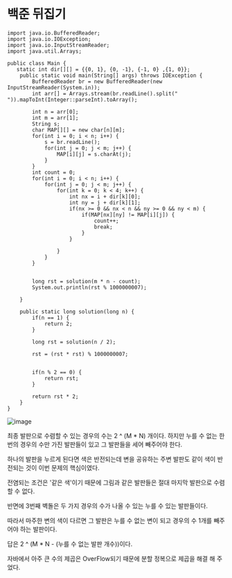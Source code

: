 # 백준 뒤집기

```
import java.io.BufferedReader;
import java.io.IOException;
import java.io.InputStreamReader;
import java.util.Arrays;

public class Main {
   static int dir[][] = {{0, 1}, {0, -1}, {-1, 0} ,{1, 0}};
    public static void main(String[] args) throws IOException {
        BufferedReader br = new BufferedReader(new InputStreamReader(System.in));
        int arr[] = Arrays.stream(br.readLine().split(" ")).mapToInt(Integer::parseInt).toArray();

        int n = arr[0];
        int m = arr[1];
        String s;
        char MAP[][] = new char[n][m];
        for(int i = 0; i < n; i++) {
            s = br.readLine();
            for(int j = 0; j < m; j++) {
                MAP[i][j] = s.charAt(j);
            }
        }
        int count = 0;
        for(int i = 0; i < n; i++) {
            for(int j = 0; j < m; j++) {
                for(int k = 0; k < 4; k++) {
                    int nx = i + dir[k][0];
                    int ny = j + dir[k][1];
                    if(nx >= 0 && nx < n && ny >= 0 && ny < m) {
                        if(MAP[nx][ny] != MAP[i][j]) {
                            count++;
                            break;
                        }
                    }

                }
            }
        }


        long rst = solution(m * n - count);
        System.out.println(rst % 1000000007);

    }

    public static long solution(long n) {
        if(n == 1) {
            return 2;
        }

        long rst = solution(n / 2);

        rst = (rst * rst) % 1000000007;


        if(n % 2 == 0) {
            return rst;
        }

        return rst * 2;
    }
}
```


![image](https://user-images.githubusercontent.com/67178562/228842293-b1f46ddc-f98e-478e-a2df-74e26ba9b5f3.png)

최종 발판으로 수렴할 수 있는 경우의 수는 2 ^ (M * N) 개이다. 하지만 누를 수 없는 한번의 경우의 수만 가진 발판들이 있고 그 발판들을 세어 빼주어야 한다. 

하나의 발판을 누르게 된다면 색은 반전되는데 변을 공유하는 주변 발판도 같이 색이 반전되는 것이 이번 문제의 핵심이였다.

전염되는 조건은 '같은 색'이기 때문에 그림과 같은 발판들은 절대 마지막 발판으로 수렴할 수 없다.

반면에 3번째 벽돌은 두 가지 경우의 수가 나올 수 있는 누를 수 있는 발판들이다.

따라서 마주한 변의 색이 다르면 그 발판은 누를 수 없는 변이 되고 경우의 수 1개를 빼주어야 하는 발판이다.

답은 2 ^ (M * N - (누를 수 없는 발판 개수))이다.

자바에서 아주 큰 수의 제곱은 OverFlow되기 때문에 분할 정복으로 제곱을 해결 해 주었다. 



